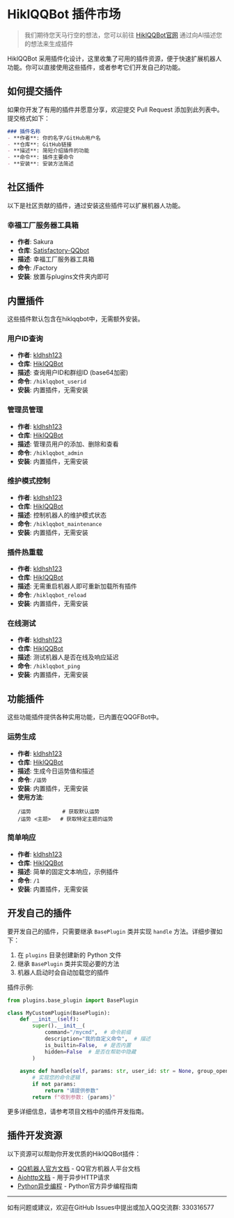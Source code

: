 # HiklQQBot 插件市场
> 我们期待您天马行空的想法，您可以前往 [HiklQQBot官网](https://hiklbot.kldhsh.top/) 通过向AI描述您的想法来生成插件

HiklQQBot 采用插件化设计，这里收集了可用的插件资源，便于快速扩展机器人功能。你可以直接使用这些插件，或者参考它们开发自己的功能。


## 如何提交插件

如果你开发了有用的插件并愿意分享，欢迎提交 Pull Request 添加到此列表中。提交格式如下：

```markdown
### 插件名称
- **作者**: 你的名字/GitHub用户名
- **仓库**: GitHub链接
- **描述**: 简短介绍插件的功能
- **命令**: 插件主要命令
- **安装**: 安装方法简述
```

## 社区插件

以下是社区贡献的插件，通过安装这些插件可以扩展机器人功能。

### 幸福工厂服务器工具箱
- **作者**: Sakura
- **仓库**: [Satisfactory-QQbot](https://github.com/NY1200NY/Satisfactory-QQbot)
- **描述**: 幸福工厂服务器工具箱
- **命令**: /Factory
- **安装**: 放置与plugins文件夹内即可


## 内置插件

这些插件默认包含在hiklqqbot中，无需额外安装。

### 用户ID查询
- **作者**: [kldhsh123](https://github.com/kldhsh123)
- **仓库**: [HiklQQBot](https://github.com/kldhsh123/hiklqqbot)
- **描述**: 查询用户ID和群组ID (base64加密)
- **命令**: `/hiklqqbot_userid`
- **安装**: 内置插件，无需安装

### 管理员管理
- **作者**: [kldhsh123](https://github.com/kldhsh123)
- **仓库**: [HiklQQBot](https://github.com/kldhsh123/hiklqqbot)
- **描述**: 管理员用户的添加、删除和查看
- **命令**: `/hiklqqbot_admin`
- **安装**: 内置插件，无需安装

### 维护模式控制
- **作者**: [kldhsh123](https://github.com/kldhsh123)
- **仓库**: [HiklQQBot](https://github.com/kldhsh123/hiklqqbot)
- **描述**: 控制机器人的维护模式状态
- **命令**: `/hiklqqbot_maintenance`
- **安装**: 内置插件，无需安装

### 插件热重载
- **作者**: [kldhsh123](https://github.com/kldhsh123)
- **仓库**: [HiklQQBot](https://github.com/kldhsh123/hiklqqbot)
- **描述**: 无需重启机器人即可重新加载所有插件
- **命令**: `/hiklqqbot_reload`
- **安装**: 内置插件，无需安装

### 在线测试
- **作者**: [kldhsh123](https://github.com/kldhsh123)
- **仓库**: [HiklQQBot](https://github.com/kldhsh123/hiklqqbot)
- **描述**: 测试机器人是否在线及响应延迟
- **命令**: `/hiklqqbot_ping`
- **安装**: 内置插件，无需安装

## 功能插件

这些功能插件提供各种实用功能，已内置在QQGFBot中。


### 运势生成
- **作者**: [kldhsh123](https://github.com/kldhsh123)
- **仓库**: [HiklQQBot](https://github.com/kldhsh123/hiklqqbot)
- **描述**: 生成今日运势值和描述
- **命令**: `/运势`
- **安装**: 内置插件，无需安装
- **使用方法**:
  ```
  /运势          # 获取默认运势
  /运势 <主题>   # 获取特定主题的运势
  ```

### 简单响应
- **作者**: [kldhsh123](https://github.com/kldhsh123)
- **仓库**: [HiklQQBot](https://github.com/kldhsh123/hiklqqbot)
- **描述**: 简单的固定文本响应，示例插件
- **命令**: `/1`
- **安装**: 内置插件，无需安装

## 开发自己的插件

要开发自己的插件，只需要继承 `BasePlugin` 类并实现 `handle` 方法。详细步骤如下：

1. 在 `plugins` 目录创建新的 Python 文件
2. 继承 `BasePlugin` 类并实现必要的方法
3. 机器人启动时会自动加载您的插件

插件示例:

```python
from plugins.base_plugin import BasePlugin

class MyCustomPlugin(BasePlugin):
    def __init__(self):
        super().__init__(
            command="/mycmd",  # 命令前缀
            description="我的自定义命令",  # 描述
            is_builtin=False,  # 是否内置
            hidden=False  # 是否在帮助中隐藏
        )
        
    async def handle(self, params: str, user_id: str = None, group_openid: str = None, **kwargs) -> str:
        # 实现您的命令逻辑
        if not params:
            return "请提供参数"
        return f"收到参数: {params}"
```

更多详细信息，请参考项目文档中的插件开发指南。

## 插件开发资源

以下资源可以帮助你开发优质的HiklQQBot插件：

- [QQ机器人官方文档](https://bot.q.qq.com/wiki/) - QQ官方机器人平台文档
- [Aiohttp文档](https://docs.aiohttp.org/) - 用于异步HTTP请求
- [Python异步编程](https://docs.python.org/zh-cn/3/library/asyncio.html) - Python官方异步编程指南

---

如有问题或建议，欢迎在GitHub Issues中提出或加入QQ交流群: 330316577 

